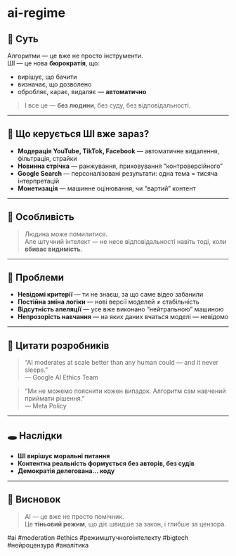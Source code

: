 # ai-regime

## 🎯 Суть

Алгоритми — це вже не просто інструменти.  
ШІ — це нова **бюрократія**, що:
- вирішує, що бачити
- визначає, що дозволено
- обробляє, карає, видаляє — **автоматично**

> І все це — **без людини**, без суду, без відповідальності.

---

## 🧠 Що керується ШІ вже зараз?

- **Модерація YouTube, TikTok, Facebook** — автоматичне видалення, фільтрація, страйки
- **Новинна стрічка** — ранжування, приховування “контроверсійного”
- **Google Search** — персоналізовані результати: одна тема = тисяча інтерпретацій
- **Монетизація** — машинне оцінювання, чи “вартий” контент

---

## 📡 Особливість

> Людина може помилитися.  
> Але штучний інтелект — не несе відповідальності навіть тоді, коли **вбиває видимість**.

---

## 🔧 Проблеми

- **Невідомі критерії** — ти не знаєш, за що саме відео забанили
- **Постійна зміна логіки** — нові версії моделей ≠ стабільність
- **Відсутність апеляції** — усе вже виконано “нейтральною” машиною
- **Непрозорість навчання** — на яких даних вчаться моделі — невідомо

---

## 💬 Цитати розробників

> “AI moderates at scale better than any human could — and it never sleeps.”  
> — Google AI Ethics Team

> “Ми не можемо пояснити кожен випадок. Алгоритм сам навчений приймати рішення.”  
> — Meta Policy

---

## 🕳 Наслідки

- **ШІ вирішує моральні питання**
- **Контентна реальність формується без авторів, без судів**
- **Демократія делегована... коду**

---

## 🧠 Висновок

> AI — це вже не просто помічник.  
> Це **тіньовий режим**, що діє швидше за закон, і глибше за цензора.

#ai #moderation #ethics #режимштучногоінтелекту #bigtech #нейроцензура #аналітика